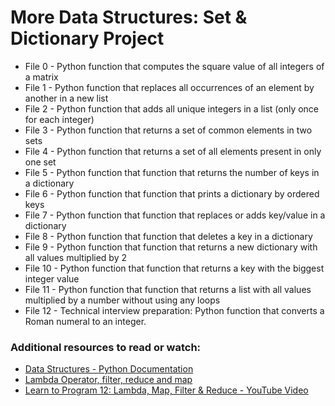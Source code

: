 # More Data Structures: Set & Dictionary Project

- File 0 - Python function that computes the square value of all integers of a matrix
- File 1 - Python function that replaces all occurrences of an element by another in a new list
- File 2 - Python function that adds all unique integers in a list (only once for each integer)
- File 3 - Python function that returns a set of common elements in two sets
- File 4 - Python function that returns a set of all elements present in only one set
- File 5 - Python function that function that returns the number of keys in a dictionary
- File 6 - Python function that function that prints a dictionary by ordered keys
- File 7 - Python function that function that replaces or adds key/value in a dictionary
- File 8 - Python function that function that deletes a key in a dictionary
- File 9 - Python function that function that returns a new dictionary with all values multiplied by 2
- File 10 - Python function that function that returns a key with the biggest integer value
- File 11 - Python function that function that returns a list with all values multiplied by a number without using any loops
- File 12 - Technical interview preparation: Python function that converts a Roman numeral to an integer.

### Additional resources to read or watch:
- [Data Structures - Python Documentation](https://docs.python.org/3/tutorial/datastructures.html)
- [Lambda Operator, filter, reduce and map](https://python-course.eu/advanced-python/lambda-filter-reduce-map.php)
- [Learn to Program 12: Lambda, Map, Filter & Reduce - YouTube Video](https://www.youtube.com/watch?v=1GAC6KQUPeg)
